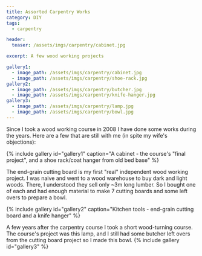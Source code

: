 ```yaml
---
title: Assorted Carpentry Works
category: DIY
tags:
  - carpentry

header:
  teaser: /assets/imgs/carpentry/cabinet.jpg

excerpt: A few wood working projects

gallery1:
  - image_path: /assets/imgs/carpentry/cabinet.jpg
  - image_path: /assets/imgs/carpentry/shoe-rack.jpg
gallery2:
  - image_path: /assets/imgs/carpentry/butcher.jpg
  - image_path: /assets/imgs/carpentry/knife-hanger.jpg
gallery3:
  - image_path: /assets/imgs/carpentry/lamp.jpg
  - image_path: /assets/imgs/carpentry/bowl.jpg
---
```


Since I took a wood working course in 2008 I have done some works during the years. Here are a few that are still with me (in spite my wife's objections):

{% include gallery id="gallery1" caption="A cabinet - the course's \"final project\", and a shoe rack/coat hanger from old bed base" %}

The end-grain cutting board is my first "real" independent wood working project. I was naive and went to a wood warehouse to buy dark and light woods. There, I understood they sell only ~3m long lumber. So I bought one of each and had enough material to make 7 cutting boards and some left overs to prepare a bowl.

{% include gallery id="gallery2" caption="Kitchen tools - end-grain cutting board and a knife hanger" %}

A few years after the carpentry course I took a short wood-turning course. The course's project was this lamp, and I still had some butcher left overs from the cutting board project so I made this bowl.
{% include gallery id="gallery3" %}
